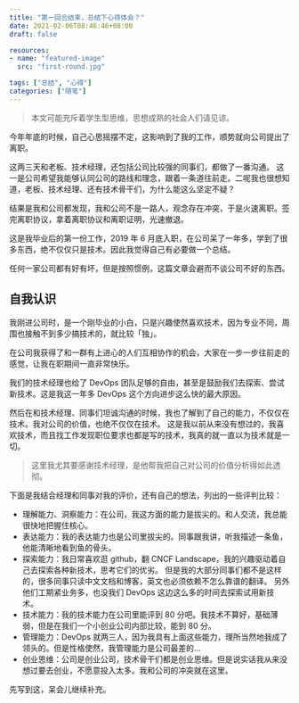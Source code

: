 ```yaml
---
title: "第一回合结束，总结下心得体会？"
date: 2021-02-06T08:46:46+08:00
draft: false

resources:
- name: "featured-image"
  src: "first-round.jpg"

tags: ["总结", "心得"]
categories: ["随笔"]
---
```


>本文可能充斥着学生型思维，思想成熟的社会人们请见谅。

今年年底的时候，自己心思摇摆不定，这影响到了我的工作，顺势就向公司提出了离职。

这两三天和老板、技术经理，还包括公司比较强的同事们，都做了一番沟通。
这一是公司希望我能够认同公司的路线和理念，跟着一条道往前走。二呢我也很想知道，老板、技术经理、还有技术骨干们，为什么能这么坚定不疑？

结果是我和公司都发现，我和公司不是一路人，观念存在冲突，于是火速离职。签完离职协议，拿着离职协议和离职证明，光速撤退。

这是我毕业后的第一份工作，2019 年 6 月底入职，在公司呆了一年多，学到了很多东西，绝不仅仅只是技术。因此我觉得自己有必要做一个总结。

任何一家公司都有好有坏，但是按照惯例，这篇文章会避而不谈公司不好的东西。


## 自我认识

我刚进公司时，是一个刚毕业的小白，只是兴趣使然喜欢技术，因为专业不同，周围也接触不到多少搞技术的，就比较「独」。

在公司我获得了和一群有上进心的人们互相协作的机会，大家在一步一步往前走的感觉，让我在职期间一直非常快乐。

我们的技术经理也给了 DevOps 团队足够的自由，甚至是鼓励我们去探索、尝试新技术。这是我这一年多 DevOps 这个方向进步这么快的最大原因。

然后在和技术经理、同事们坦诚沟通的时候，我也了解到了自己的能力，不仅仅在技术。我对公司的价值，也绝不仅仅在技术。
这是我以前从来没有想过的，我喜欢技术，而且找工作发现职位要求也都是写的技术，我真的就一直以为技术就是一切。

>这里我尤其要感谢技术经理，是他帮我把自己对公司的价值分析得如此透彻。

下面是我结合经理和同事对我的评价，还有自己的想法，列出的一些评判比较：

- 理解能力、洞察能力：在公司，我这方面的能力是拔尖的。和人交流，我总能很快地把握住核心。
- 表达能力：我的表达能力也是公司里拔尖的。同事跟我讲，听我描述一条鱼，他能清晰地看到鱼的骨头。
- 探索能力：我日常喜欢逛 github，翻 CNCF Landscape，我的兴趣驱动着自己去探索各种新技术，思考它们的优劣。 
  但是我的大部分同事们都不是这样的，很多同事只读中文文档和博客，英文也必须依赖不怎么靠谱的翻译。
  另外他们工期紧业务多，也没我们 DevOps 这边这么多的时间去探索试用新技术。
- 技术能力：我的技术能力在公司里能评到 80 分吧。我技术不算好，基础薄弱，但是在我们一个小创业公司内部比较，能到 80 分。
- 管理能力：DevOps 就两三人，因为我具有上面这些能力，理所当然地我成了领头的。但是性格使然，我管理能力是公司最差的...
- 创业思维：公司是创业公司，技术骨干们都是创业思维。但是说实话我从来没想过要去创业，不愿意投入太多。我和公司的冲突就在这里。

先写到这，呆会儿继续补充。
